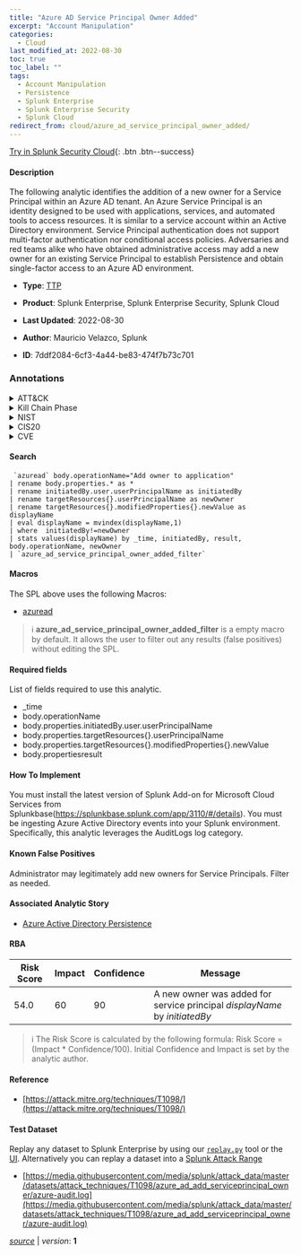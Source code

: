 ```yaml
---
title: "Azure AD Service Principal Owner Added"
excerpt: "Account Manipulation"
categories:
  - Cloud
last_modified_at: 2022-08-30
toc: true
toc_label: ""
tags:
  - Account Manipulation
  - Persistence
  - Splunk Enterprise
  - Splunk Enterprise Security
  - Splunk Cloud
redirect_from: cloud/azure_ad_service_principal_owner_added/
---
```




[Try in Splunk Security Cloud](https://www.splunk.com/en_us/cyber-security.html){: .btn .btn--success}

#### Description

The following analytic identifies the addition of a new owner for a Service Principal within an Azure AD tenant. An Azure Service Principal is an identity designed to be used with applications, services, and automated tools to access resources. It is similar to a service account within an Active Directory environment. Service Principal authentication does not support multi-factor authentication nor conditional access policies. Adversaries and red teams alike who have obtained administrative access may add a new owner for an existing Service Principal to establish Persistence and obtain single-factor access to an Azure AD environment.

- **Type**: [TTP](https://github.com/splunk/security_content/wiki/Detection-Analytic-Types)
- **Product**: Splunk Enterprise, Splunk Enterprise Security, Splunk Cloud

- **Last Updated**: 2022-08-30
- **Author**: Mauricio Velazco, Splunk
- **ID**: 7ddf2084-6cf3-4a44-be83-474f7b73c701

### Annotations
<details>
  <summary>ATT&CK</summary>

<div markdown="1">

#### [ATT&CK](https://attack.mitre.org/)

| ID          | Technique   | Tactic         |
| ----------- | ----------- |--------------- |
| [T1098](https://attack.mitre.org/techniques/T1098/) | Account Manipulation | Persistence |

</div>
</details>


<details>
  <summary>Kill Chain Phase</summary>

<div markdown="1">

* Installation
* Actions on Objectives


</div>
</details>


<details>
  <summary>NIST</summary>

<div markdown="1">

* DE.CM



</div>
</details>

<details>
  <summary>CIS20</summary>

<div markdown="1">

* CIS 3
* CIS 5
* CIS 16



</div>
</details>

<details>
  <summary>CVE</summary>

<div markdown="1">


</div>
</details>


#### Search

```
 `azuread` body.operationName="Add owner to application" 
| rename body.properties.* as * 
| rename initiatedBy.user.userPrincipalName as initiatedBy 
| rename targetResources{}.userPrincipalName as newOwner 
| rename targetResources{}.modifiedProperties{}.newValue as displayName 
| eval displayName = mvindex(displayName,1) 
| where  initiatedBy!=newOwner 
| stats values(displayName) by _time, initiatedBy, result, body.operationName, newOwner 
| `azure_ad_service_principal_owner_added_filter`
```

#### Macros
The SPL above uses the following Macros:
* [azuread](https://github.com/splunk/security_content/blob/develop/macros/azuread.yml)

> :information_source:
> **azure_ad_service_principal_owner_added_filter** is a empty macro by default. It allows the user to filter out any results (false positives) without editing the SPL.



#### Required fields
List of fields required to use this analytic.
* _time
* body.operationName
* body.properties.initiatedBy.user.userPrincipalName
* body.properties.targetResources{}.userPrincipalName
* body.properties.targetResources{}.modifiedProperties{}.newValue
* body.propertiesresult



#### How To Implement
You must install the latest version of Splunk Add-on for Microsoft Cloud Services from Splunkbase(https://splunkbase.splunk.com/app/3110/#/details). You must be ingesting Azure Active Directory events into your Splunk environment. Specifically, this analytic leverages the AuditLogs log category.
#### Known False Positives
Administrator may legitimately add new owners for Service Principals. Filter as needed.

#### Associated Analytic Story
* [Azure Active Directory Persistence](/stories/azure_active_directory_persistence)




#### RBA

| Risk Score  | Impact      | Confidence   | Message      |
| ----------- | ----------- |--------------|--------------|
| 54.0 | 60 | 90 | A new owner was added for service principal $displayName$ by $initiatedBy$ |


> :information_source:
> The Risk Score is calculated by the following formula: Risk Score = (Impact * Confidence/100). Initial Confidence and Impact is set by the analytic author.


#### Reference

* [https://attack.mitre.org/techniques/T1098/](https://attack.mitre.org/techniques/T1098/)



#### Test Dataset
Replay any dataset to Splunk Enterprise by using our [`replay.py`](https://github.com/splunk/attack_data#using-replaypy) tool or the [UI](https://github.com/splunk/attack_data#using-ui).
Alternatively you can replay a dataset into a [Splunk Attack Range](https://github.com/splunk/attack_range#replay-dumps-into-attack-range-splunk-server)

* [https://media.githubusercontent.com/media/splunk/attack_data/master/datasets/attack_techniques/T1098/azure_ad_add_serviceprincipal_owner/azure-audit.log](https://media.githubusercontent.com/media/splunk/attack_data/master/datasets/attack_techniques/T1098/azure_ad_add_serviceprincipal_owner/azure-audit.log)



[*source*](https://github.com/splunk/security_content/tree/develop/detections/cloud/azure_ad_service_principal_owner_added.yml) \| *version*: **1**